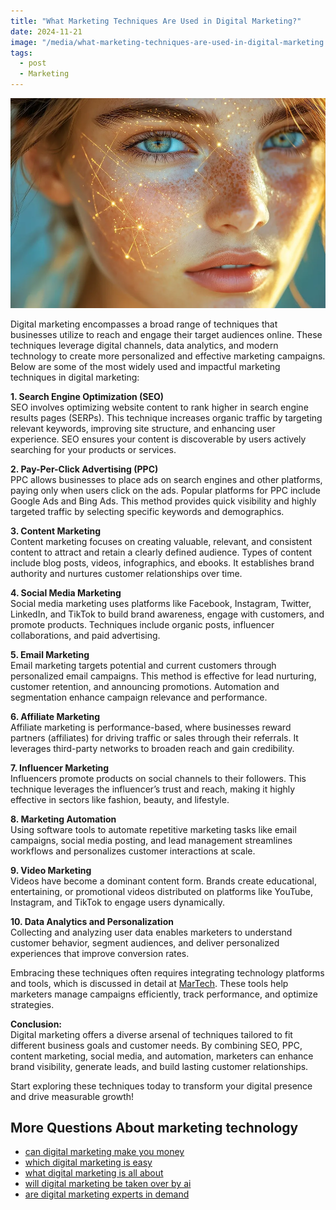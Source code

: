 ```yaml
---
title: "What Marketing Techniques Are Used in Digital Marketing?"
date: 2024-11-21
image: "/media/what-marketing-techniques-are-used-in-digital-marketing.webp"
tags:
  - post
  - Marketing
---
```


![What Marketing Techniques Are Used in Digital Marketing?](/media/what-marketing-techniques-are-used-in-digital-marketing.webp)

Digital marketing encompasses a broad range of techniques that businesses utilize to reach and engage their target audiences online. These techniques leverage digital channels, data analytics, and modern technology to create more personalized and effective marketing campaigns. Below are some of the most widely used and impactful marketing techniques in digital marketing:

**1. Search Engine Optimization (SEO)**  
SEO involves optimizing website content to rank higher in search engine results pages (SERPs). This technique increases organic traffic by targeting relevant keywords, improving site structure, and enhancing user experience. SEO ensures your content is discoverable by users actively searching for your products or services.

**2. Pay-Per-Click Advertising (PPC)**  
PPC allows businesses to place ads on search engines and other platforms, paying only when users click on the ads. Popular platforms for PPC include Google Ads and Bing Ads. This method provides quick visibility and highly targeted traffic by selecting specific keywords and demographics.

**3. Content Marketing**  
Content marketing focuses on creating valuable, relevant, and consistent content to attract and retain a clearly defined audience. Types of content include blog posts, videos, infographics, and ebooks. It establishes brand authority and nurtures customer relationships over time.

**4. Social Media Marketing**  
Social media marketing uses platforms like Facebook, Instagram, Twitter, LinkedIn, and TikTok to build brand awareness, engage with customers, and promote products. Techniques include organic posts, influencer collaborations, and paid advertising.

**5. Email Marketing**  
Email marketing targets potential and current customers through personalized email campaigns. This method is effective for lead nurturing, customer retention, and announcing promotions. Automation and segmentation enhance campaign relevance and performance.

**6. Affiliate Marketing**  
Affiliate marketing is performance-based, where businesses reward partners (affiliates) for driving traffic or sales through their referrals. It leverages third-party networks to broaden reach and gain credibility.

**7. Influencer Marketing**  
Influencers promote products on social channels to their followers. This technique leverages the influencer’s trust and reach, making it highly effective in sectors like fashion, beauty, and lifestyle.

**8. Marketing Automation**  
Using software tools to automate repetitive marketing tasks like email campaigns, social media posting, and lead management streamlines workflows and personalizes customer interactions at scale.

**9. Video Marketing**  
Videos have become a dominant content form. Brands create educational, entertaining, or promotional videos distributed on platforms like YouTube, Instagram, and TikTok to engage users dynamically.

**10. Data Analytics and Personalization**  
Collecting and analyzing user data enables marketers to understand customer behavior, segment audiences, and deliver personalized experiences that improve conversion rates.

Embracing these techniques often requires integrating technology platforms and tools, which is discussed in detail at [MarTech](https://marketer.it.com/posts/martech). These tools help marketers manage campaigns efficiently, track performance, and optimize strategies.

**Conclusion:**  
Digital marketing offers a diverse arsenal of techniques tailored to fit different business goals and customer needs. By combining SEO, PPC, content marketing, social media, and automation, marketers can enhance brand visibility, generate leads, and build lasting customer relationships. 

Start exploring these techniques today to transform your digital presence and drive measurable growth!

## More Questions About marketing technology

- [can digital marketing make you money](/posts/can-digital-marketing-make-you-money)
- [which digital marketing is easy](/posts/which-digital-marketing-is-easy)
- [what digital marketing is all about](/posts/what-digital-marketing-is-all-about)
- [will digital marketing be taken over by ai](/posts/will-digital-marketing-be-taken-over-by-ai)
- [are digital marketing experts in demand](/posts/are-digital-marketing-experts-in-demand)
